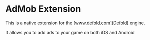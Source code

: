 # AdMob Extension

This is a native extension for the [www.defold.com](Defold) engine.

It allows you to add ads to your game on both iOS and Android


